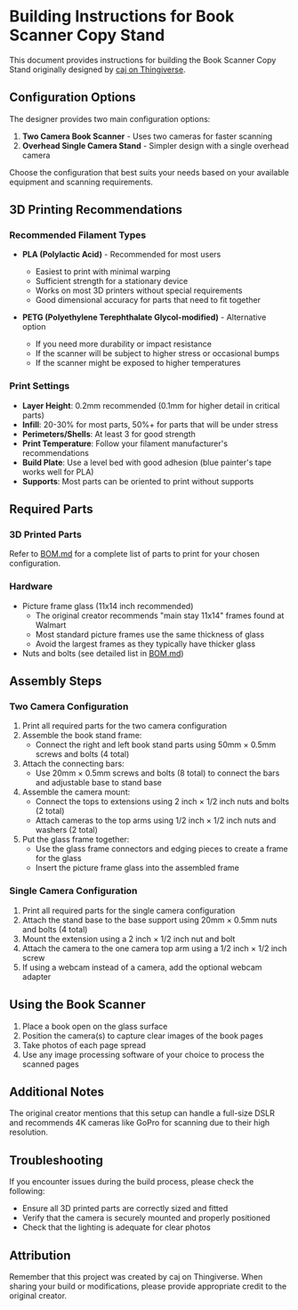 # Building Instructions for Book Scanner Copy Stand

This document provides instructions for building the Book Scanner Copy Stand originally designed by [caj on Thingiverse](https://www.thingiverse.com/thing:2466704).

## Configuration Options

The designer provides two main configuration options:

1. **Two Camera Book Scanner** - Uses two cameras for faster scanning
2. **Overhead Single Camera Stand** - Simpler design with a single overhead camera

Choose the configuration that best suits your needs based on your available equipment and scanning requirements.

## 3D Printing Recommendations

### Recommended Filament Types

- **PLA (Polylactic Acid)** - Recommended for most users
  - Easiest to print with minimal warping
  - Sufficient strength for a stationary device
  - Works on most 3D printers without special requirements
  - Good dimensional accuracy for parts that need to fit together

- **PETG (Polyethylene Terephthalate Glycol-modified)** - Alternative option
  - If you need more durability or impact resistance
  - If the scanner will be subject to higher stress or occasional bumps
  - If the scanner might be exposed to higher temperatures

### Print Settings

- **Layer Height**: 0.2mm recommended (0.1mm for higher detail in critical parts)
- **Infill**: 20-30% for most parts, 50%+ for parts that will be under stress
- **Perimeters/Shells**: At least 3 for good strength
- **Print Temperature**: Follow your filament manufacturer's recommendations
- **Build Plate**: Use a level bed with good adhesion (blue painter's tape works well for PLA)
- **Supports**: Most parts can be oriented to print without supports

## Required Parts

### 3D Printed Parts
Refer to [BOM.md](hardware/BOM.md) for a complete list of parts to print for your chosen configuration.

### Hardware
- Picture frame glass (11x14 inch recommended)
  - The original creator recommends "main stay 11x14" frames found at Walmart
  - Most standard picture frames use the same thickness of glass
  - Avoid the largest frames as they typically have thicker glass
- Nuts and bolts (see detailed list in [BOM.md](hardware/BOM.md))

## Assembly Steps

### Two Camera Configuration

1. Print all required parts for the two camera configuration
2. Assemble the book stand frame:
   - Connect the right and left book stand parts using 50mm × 0.5mm screws and bolts (4 total)
3. Attach the connecting bars:
   - Use 20mm × 0.5mm screws and bolts (8 total) to connect the bars and adjustable base to stand base
4. Assemble the camera mount:
   - Connect the tops to extensions using 2 inch × 1/2 inch nuts and bolts (2 total)
   - Attach cameras to the top arms using 1/2 inch × 1/2 inch nuts and washers (2 total)
5. Put the glass frame together:
   - Use the glass frame connectors and edging pieces to create a frame for the glass
   - Insert the picture frame glass into the assembled frame

### Single Camera Configuration

1. Print all required parts for the single camera configuration
2. Attach the stand base to the base support using 20mm × 0.5mm nuts and bolts (4 total)
3. Mount the extension using a 2 inch × 1/2 inch nut and bolt
4. Attach the camera to the one camera top arm using a 1/2 inch × 1/2 inch screw
5. If using a webcam instead of a camera, add the optional webcam adapter

## Using the Book Scanner

1. Place a book open on the glass surface
2. Position the camera(s) to capture clear images of the book pages
3. Take photos of each page spread
4. Use any image processing software of your choice to process the scanned pages

## Additional Notes

The original creator mentions that this setup can handle a full-size DSLR and recommends 4K cameras like GoPro for scanning due to their high resolution.

## Troubleshooting

If you encounter issues during the build process, please check the following:
- Ensure all 3D printed parts are correctly sized and fitted
- Verify that the camera is securely mounted and properly positioned
- Check that the lighting is adequate for clear photos

## Attribution

Remember that this project was created by caj on Thingiverse. When sharing your build or modifications, please provide appropriate credit to the original creator.